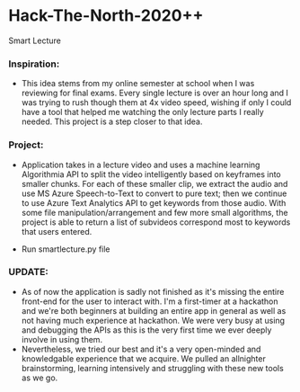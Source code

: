 # Hack-The-North-2020++
Smart Lecture

### Inspiration: 
- This idea stems from my online semester at school when I was reviewing for final exams. Every single lecture is over an hour long and I was trying to rush though them at 4x video speed, wishing if only I could have a tool that helped me watching the only lecture parts I really needed. This project is a step closer to that idea.

### Project: 
- Application takes in a lecture video and uses a machine learning Algorithmia API to split the video intelligently based on keyframes into smaller chunks. For each of these smaller clip, we extract the audio and use MS Azure Speech-to-Text to convert to pure text; then we continue to use Azure Text Analytics API to get keywords from those audio. With some file manipulation/arrangement and few more small algorithms, the project is able to return a list of subvideos correspond most to keywords that users entered. 

- Run smartlecture.py file

### UPDATE: 
- As of now the application is sadly not finished as it's missing the entire front-end for the user to interact with. I'm a first-timer at a hackathon and we're both beginners at building an entire app in general as well as not having much experience at hackathon. We were very busy at using and debugging the APIs as this is the very first time we ever deeply involve in using them. 
- Nevertheless, we tried our best and it's a very open-minded and knowledgable experience that we acquire. We pulled an allnighter brainstorming, learning intensively and struggling with these new tools as we go. 
